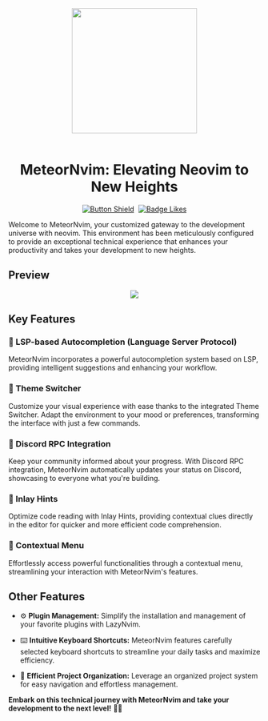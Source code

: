 <div align="center">
  <img src="https://github.com/MeteorNvim/MeteorNvim/assets/59105868/952e2b9a-40cf-45f0-ae71-d58bf5b3a9d3" width="250px"/>
</div>

<br>
<div align="center">
  <h1>MeteorNvim: Elevating Neovim to New Heights</h1>
</div>
<div align = center>

[![Button Shield]][Docs] 
[![Badge Likes]][#]

</div>
Welcome to MeteorNvim, your customized gateway to the development universe with neovim. This environment has been meticulously configured to provide an exceptional technical experience that enhances your productivity and takes your development to new heights.

## Preview

<div align="center">
  <img src="https://github.com/MeteorNvim/MeteorNvim/assets/59105868/a93a57a0-972d-4eee-9657-0b7b923ce347" width=""/>
</div>

## Key Features

### 🌟 LSP-based Autocompletion (Language Server Protocol)
MeteorNvim incorporates a powerful autocompletion system based on LSP, providing intelligent suggestions and enhancing your workflow.

### 🌈 Theme Switcher
Customize your visual experience with ease thanks to the integrated Theme Switcher. Adapt the environment to your mood or preferences, transforming the interface with just a few commands.

### 🚀 Discord RPC Integration
Keep your community informed about your progress. With Discord RPC integration, MeteorNvim automatically updates your status on Discord, showcasing to everyone what you're building.

### 📌 Inlay Hints
Optimize code reading with Inlay Hints, providing contextual clues directly in the editor for quicker and more efficient code comprehension.

### 📡 Contextual Menu
Effortlessly access powerful functionalities through a contextual menu, streamlining your interaction with MeteorNvim's features.

## Other Features
- ⚙️ **Plugin Management:**
  Simplify the installation and management of your favorite plugins with LazyNvim.

- ⌨️ **Intuitive Keyboard Shortcuts:**
  MeteorNvim features carefully selected keyboard shortcuts to streamline your daily tasks and maximize efficiency.

- 📂 **Efficient Project Organization:**
  Leverage an organized project system for easy navigation and effortless management.

**Embark on this technical journey with MeteorNvim and take your development to the next level!** 🚀✨



<!---------------------------------------------------------------------------->

[Button Shield]: https://img.shields.io/badge/Docs-EF9421?style=for-the-badge

[Docs]: https://meteornvim.github.io/MeteorDocs
[#]: #


<!---------------------------------[ Badges ]---------------------------------->
[Badge Likes]: https://img.shields.io/github/stars/MeteorNvim/MeteorNvim?style=for-the-badge&labelColor=d0ab23&color=b0901e&logoColor=white&logo=Trus
